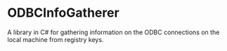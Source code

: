 # ODBCInfoGatherer
A library in C# for gathering information on the ODBC connections on the local machine from registry keys.
